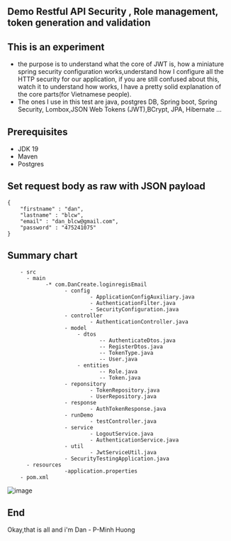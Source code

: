 ## Demo Restful API Security , Role management, token generation and validation

## This is an experiment

- the purpose is to understand what the core of JWT is, how a miniature spring security configuration works,understand how I configure all the HTTP security for our application, if you are still confused about this, watch it to understand how works, I have a pretty solid explanation of the core parts(for Vietnamese people).
- The ones I use in this test are java, postgres DB, Spring boot, Spring Security, Lombox,JSON Web Tokens (JWT),BCrypt, JPA, Hibernate ...
## Prerequisites

- JDK 19
- Maven
- Postgres

## Set request body as raw with JSON payload
```
{
    "firstname" : "dan",
    "lastname" : "blcw",
    "email" : "dan_blcw@gmail.com",
    "password" : "475241075"
}
```
## Summary chart

```
    - src
      - main
            -* com.DanCreate.loginregisEmail
                  - config 
                          - ApplicationConfigAuxiliary.java
                          - AuthenticationFilter.java
                          - SecurityConfiguration.java
                  - controller
                          - AuthenticationController.java
                  - model
                      - dtos
                             -- AuthenticateDtos.java
                             -- RegisterDtos.java
                             -- TokenType.java
                             -- User.java
                      - entities
                             -- Role.java
                             -- Token.java
                  - reponsitory
                          - TokenRepository.java
                          - UserRepository.java
                  - response
                          - AuthTokenResponse.java
                  - runDemo
                          - testController.java
                  - service
                          - LogoutService.java
                          - AuthenticationService.java
                  - util
                          - JwtServiceUtil.java
                  - SecurityTestingApplication.java
      - resources
                  -application.properties
    - pom.xml
```

![image](https://user-images.githubusercontent.com/127305381/226181092-38e60618-e472-42d3-84ca-82f6ebbff838.png)


## End
Okay,that is all and i'm Dan - P-Minh Huong

